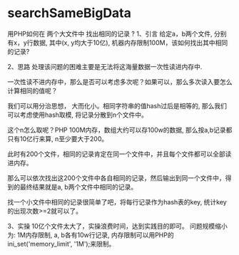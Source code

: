 # searchSameBigData
用PHP如何在 两个大文件中 找出相同的记录 ?
1、引言
给定a，b两个文件, 分别有x，y行数据, 其中(x, y均大于10亿), 机器内存限制100M，该如何找出其中相同的记录?

2、思路
处理该问题的困难主要是无法将这海量数据一次性读进内存中.


一次性读不进内存中，那么是否可以考虑多次呢？如果可以，那么多次读入要怎么计算相同的值呢？


我们可以用分治思想， 大而化小。相同字符串的值hash过后是相等的, 那么我们可以考虑使用hash取模, 将记录分散到n个文件中。



这个n怎么取呢？PHP 100M内存，数组大约可以存100w的数据, 那么按a,b记录都只有10亿行来算, n至少要大于200。


此时有200个文件，相同的记录肯定在同一个文件中，并且每个文件都可以全部读进内存。



那么可以依次找出这200个文件中各自相同的记录，然后输出到同一个文件中，得到的最终结果就是a, b两个文件中相同的记录。


找一个小文件中相同的记录很简单了吧，将每行记录作为hash表的key, 统计key的出现次数>=2就可以了。

3、实操
10亿个文件太大了，实操浪费时间，达到实践目的即可。
问题规模缩小为: 1M内存限制, a, b各有10w行记录, 内存限制可以用PHP的ini_set('memory_limit', '1M');来限制。
